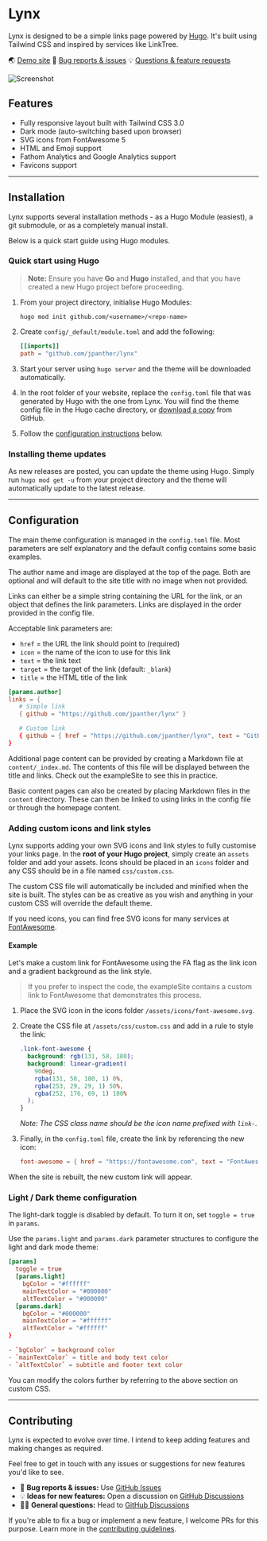 # Lynx

Lynx is designed to be a simple links page powered by [Hugo](https://gohugo.io). It's built using Tailwind CSS and inspired by services like LinkTree.

🌏 [Demo site](https://jpanther.github.io/lynx/)
🐛 [Bug reports & issues](https://github.com/jpanther/lynx/issues)
💡 [Questions & feature requests](https://github.com/jpanther/lynx/discussions)

![Screenshot](https://raw.githubusercontent.com/jpanther/lynx/stable/images/screenshot.png)

## Features

- Fully responsive layout built with Tailwind CSS 3.0
- Dark mode (auto-switching based upon browser)
- SVG icons from FontAwesome 5
- HTML and Emoji support
- Fathom Analytics and Google Analytics support
- Favicons support

---

## Installation

Lynx supports several installation methods - as a Hugo Module (easiest), a git submodule, or as a completely manual install.

Below is a quick start guide using Hugo modules.

### Quick start using Hugo

> **Note:** Ensure you have **Go** and **Hugo** installed, and that you have created a new Hugo project before proceeding.

1. From your project directory, initialise Hugo Modules:

   ```shell
   hugo mod init github.com/<username>/<repo-name>
   ```

2. Create `config/_default/module.toml` and add the following:

   ```toml
   [[imports]]
   path = "github.com/jpanther/lynx"
   ```

3. Start your server using `hugo server` and the theme will be downloaded automatically.

4. In the root folder of your website, replace the `config.toml` file that was generated by Hugo with the one from Lynx. You will find the theme config file in the Hugo cache directory, or [download a copy](https://minhaskamal.github.io/DownGit/#/home?url=https://github.com/jpanther/lynx/tree/stable/config.toml) from GitHub.

5. Follow the [configuration instructions](#configuration) below.

### Installing theme updates

As new releases are posted, you can update the theme using Hugo. Simply run `hugo mod get -u` from your project directory and the theme will automatically update to the latest release.

---

## Configuration

The main theme configuration is managed in the `config.toml` file. Most parameters are self explanatory and the default config contains some basic examples.

The author name and image are displayed at the top of the page. Both are optional and will default to the site title with no image when not provided.

Links can either be a simple string containing the URL for the link, or an object that defines the link parameters. Links are displayed in the order provided in the config file.

Acceptable link parameters are:

- `href` = the URL the link should point to (required)
- `icon` = the name of the icon to use for this link
- `text` = the link text
- `target` = the target of the link (default: `_blank`)
- `title` = the HTML title of the link

```toml
[params.author]
links = {
   # Simple link
   { github = "https://github.com/jpanther/lynx" }

   # Custom link
   { github = { href = "https://github.com/jpanther/lynx", text = "GitHub Project" } }
}
```

Additional page content can be provided by creating a Markdown file at `content/_index.md`. The contents of this file will be displayed between the title and links. Check out the exampleSite to see this in practice.

Basic content pages can also be created by placing Markdown files in the `content` directory. These can then be linked to using links in the config file or through the homepage content.

### Adding custom icons and link styles

Lynx supports adding your own SVG icons and link styles to fully customise your links page. In the **root of your Hugo project**, simply create an `assets` folder and add your assets. Icons should be placed in an `icons` folder and any CSS should be in a file named `css/custom.css`.

The custom CSS file will automatically be included and minified when the site is built. The styles can be as creative as you wish and anything in your custom CSS will override the default theme.

If you need icons, you can find free SVG icons for many services at [FontAwesome](https://fontawesome.com/icons?d=gallery&p=2&s=brands).

#### Example

Let's make a custom link for FontAwesome using the FA flag as the link icon and a gradient background as the link style.

> If you prefer to inspect the code, the exampleSite contains a custom link to FontAwesome that demonstrates this process.

1. Place the SVG icon in the icons folder `/assets/icons/font-awesome.svg`.
2. Create the CSS file at `/assets/css/custom.css` and add in a rule to style the link:

   ```css
   .link-font-awesome {
     background: rgb(131, 58, 180);
     background: linear-gradient(
       90deg,
       rgba(131, 58, 180, 1) 0%,
       rgba(253, 29, 29, 1) 50%,
       rgba(252, 176, 69, 1) 100%
     );
   }
   ```

   _Note: The CSS class name should be the icon name prefixed with `link-`._

3. Finally, in the `config.toml` file, create the link by referencing the new icon:

   ```toml
   font-awesome = { href = "https://fontawesome.com", text = "FontAwesome" }
   ```

When the site is rebuilt, the new custom link will appear.

### Light / Dark theme configuration

The light-dark toggle is disabled by default. To turn it on, set `toggle = true` in `params`.

Use the `params.light` and `params.dark` parameter structures to configure the light and dark mode theme:

```toml
[params]
  toggle = true
  [params.light]
    bgColor = "#ffffff"
    mainTextColor = "#000000"
    altTextColor = "#000000"
  [params.dark]
    bgColor = "#000000"
    mainTextColor = "#ffffff"
    altTextColor = "#ffffff"
}

- `bgColor` = background color
- `mainTextColor` = title and body text color
- `altTextColor` = subtitle and footer text color
```

You can modify the colors further by referring to the above section on custom CSS.

---

## Contributing

Lynx is expected to evolve over time. I intend to keep adding features and making changes as required.

Feel free to get in touch with any issues or suggestions for new features you'd like to see.

- 🐛 **Bug reports & issues:** Use [GitHub Issues](https://github.com/jpanther/lynx/issues)
- 💡 **Ideas for new features:** Open a discussion on [GitHub Discussions](https://github.com/jpanther/lynx/discussions)
- 🙋‍♀️ **General questions:** Head to [GitHub Discussions](https://github.com/jpanther/lynx/discussions)

If you're able to fix a bug or implement a new feature, I welcome PRs for this purpose. Learn more in the [contributing guidelines](https://github.com/jpanther/lynx/blob/dev/CONTRIBUTING.md).
